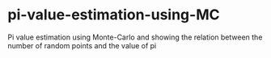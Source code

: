 # pi-value-estimation-using-MC
Pi value estimation using Monte-Carlo and showing the relation between the number of random points and the value of pi
